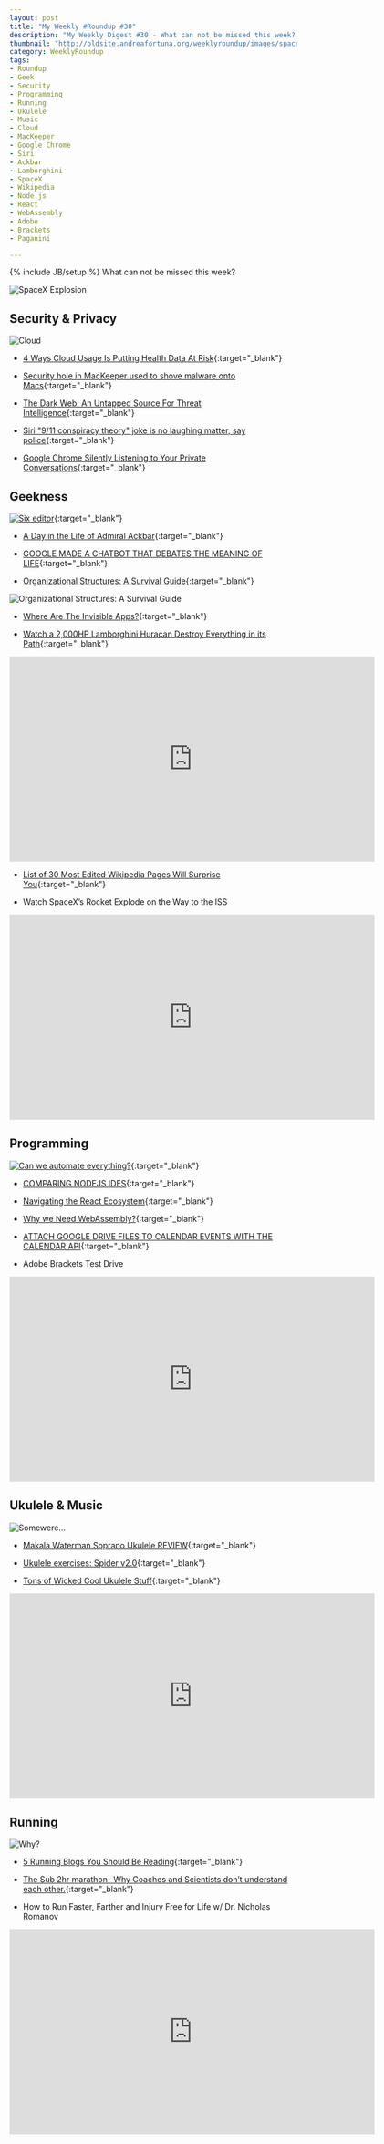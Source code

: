 ```yaml
---
layout: post
title: "My Weekly #Roundup #30"
description: "My Weekly Digest #30 - What can not be missed this week? "
thumbnail: "http://oldsite.andreafortuna.org/weeklyroundup/images/spacex-explosion.jpg"
category: WeeklyRoundup
tags: 
- Roundup
- Geek
- Security
- Programming
- Running
- Ukulele
- Music
- Cloud
- MacKeeper
- Google Chrome
- Siri
- Ackbar
- Lamborghini
- SpaceX
- Wikipedia
- Node.js
- React
- WebAssembly
- Adobe
- Brackets
- Paganini

---
```

{% include JB/setup %}
What can not be missed this week? 

![SpaceX Explosion](http://oldsite.andreafortuna.org/weeklyroundup/images/spacex-explosion.jpg)
<!-- more -->

Security & Privacy
--
![Cloud](https://okpanico.files.wordpress.com/2015/06/chkj5uewgaa_n0e.png)

- [4 Ways Cloud Usage Is Putting Health Data At Risk](http://www.darkreading.com/cloud/4-ways-cloud-usage-is-putting-health-data-at-risk-/d/d-id/1321082){:target="_blank"}

- [Security hole in MacKeeper used to shove malware onto Macs](https://nakedsecurity.sophos.com/2015/06/22/security-hole-in-mackeeper-used-to-shove-malware-onto-macs/){:target="_blank"}

- [The Dark Web: An Untapped Source For Threat Intelligence](http://www.darkreading.com/analytics/the-dark-web-an-untapped-source-for-threat-intelligence-/a/d-id/1320983){:target="_blank"}

- [Siri "9/11 conspiracy theory" joke is no laughing matter, say police](https://nakedsecurity.sophos.com/2015/06/28/siri-911-conspiracy-theory-joke-is-no-laughing-matter-say-police/){:target="_blank"}

- [Google Chrome Silently Listening to Your Private Conversations](http://thehackernews.com/2015/06/google-chrome-spying.html){:target="_blank"}


Geekness
--

[![Six editor](http://www.betaversion.org/~stefano/linotype/wp-content/uploads/2007/12/image-0.gif)](http://www.betaversion.org/~stefano/linotype/news/37/){:target="_blank"}

- [A Day in the Life of Admiral Ackbar](http://www.collegehumor.com/post/7025100/a-day-in-the-life-of-admiral-ackbar){:target="_blank"}

- [GOOGLE MADE A CHATBOT THAT DEBATES THE MEANING OF LIFE](http://www.wired.com/2015/06/google-made-chatbot-debates-meaning-life/){:target="_blank"}

- [Organizational Structures: A Survival Guide](http://www.geeksaresexy.net/2015/06/28/organizational-structures-a-survival-guide/){:target="_blank"}

![Organizational Structures: A Survival Guide](http://gaspull.geeksaresexytech.netdna-cdn.com/wp-content/uploads/2015/06/orga.jpg)

- [Where Are The Invisible Apps?](http://techcrunch.com/2015/06/28/where-are-the-invisible-apps/){:target="_blank"}

- [Watch a 2,000HP Lamborghini Huracan Destroy Everything in its Path](http://bgr.com/2015/06/28/lamborghini-huracan-drag-racing-video/){:target="_blank"}

<iframe width="640" height="360" src="https://www.youtube.com/embed/RqjJn5x9li4" frameborder="0" allowfullscreen></iframe>

- [List of 30 Most Edited Wikipedia Pages Will Surprise You](http://bgr.com/2015/06/27/wkipedia-george-w-bush-30-edited-articles/){:target="_blank"}

- Watch SpaceX’s Rocket Explode on the Way to the ISS

<iframe width="640" height="360" src="https://www.youtube.com/embed/ZeiBFtkrZEw" frameborder="0" allowfullscreen></iframe>



Programming
--
[![Can we automate everything?](http://www.commitstrip.com/wp-content/uploads/2015/06/Strip-SNCF-650-finalenglsih1.jpg)](http://www.commitstrip.com/en/2015/06/22/can-we-automate-everything/){:target="_blank"}

- [COMPARING NODEJS IDES](https://paulb.gd/comparing-nodejs-ides/){:target="_blank"}

- [Navigating the React Ecosystem](http://www.toptal.com/react/navigating-the-react-ecosystem){:target="_blank"}

- [Why we Need WebAssembly?](https://medium.com/javascript-scene/why-we-need-webassembly-an-interview-with-brendan-eich-7fb2a60b0723){:target="_blank"}

- [ATTACH GOOGLE DRIVE FILES TO CALENDAR EVENTS WITH THE CALENDAR API](http://www.programmableweb.com/news/attach-google-drive-files-to-calendar-events-calendar-api/2015/06/26){:target="_blank"}

- Adobe Brackets Test Drive

<iframe width="640" height="360" src="https://www.youtube.com/embed/aquNKst6Cto" frameborder="0" allowfullscreen></iframe>



Ukulele & Music
--

![Somewere...](http://media0.giphy.com/media/oP5BxdkPqZwDS/giphy.gif)

- [Makala Waterman Soprano Ukulele REVIEW](http://www.gotaukulele.com/2015/06/makala-waterman-soprano-ukulele-review.html){:target="_blank"}

- [Ukulele exercises: Spider v2.0](http://oldsite.andreafortuna.org/ukulele/2015/06/23/ukulele-spider-exercise-v2/){:target="_blank"}

- [Tons of Wicked Cool Ukulele Stuff](http://ukenut.com/tons-of-wicked-cool-ukulele-stuff/){:target="_blank"}

<iframe width="640" height="360" src="https://www.youtube.com/embed/06ZhFSMyoos" frameborder="0" allowfullscreen></iframe>

Running
--

![Why?](http://media.giphy.com/media/CUHXyh3yXr9kI/giphy.gif)

- [5 Running Blogs You Should Be Reading](http://running.competitor.com/2013/01/news/5-running-blogs-you-should-be-reading_63863){:target="_blank"}

- [The Sub 2hr marathon- Why Coaches and Scientists don’t understand each other.](http://www.scienceofrunning.com/2015/03/the-sub-2hr-marathon-why-coaches-and.html){:target="_blank"}

- How to Run Faster, Farther and Injury Free for Life w/ Dr. Nicholas Romanov

<iframe width="640" height="360" src="https://www.youtube.com/embed/5OYs9UiFWOg" frameborder="0" allowfullscreen></iframe>